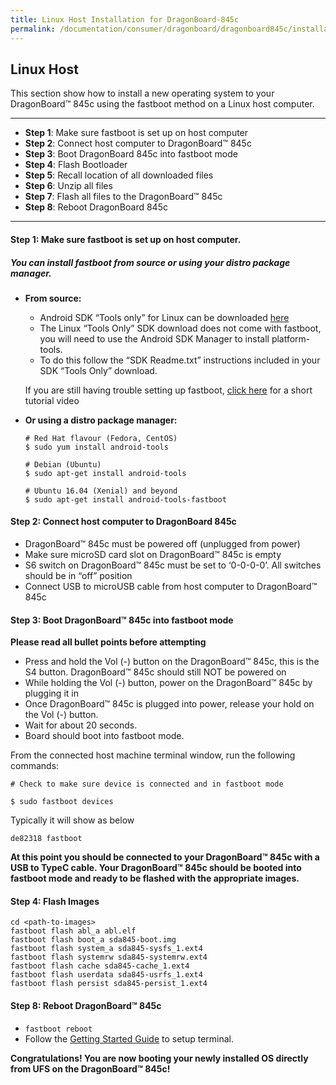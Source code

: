 ```yaml
---
title: Linux Host Installation for DragonBoard-845c
permalink: /documentation/consumer/dragonboard/dragonboard845c/installation/le/
---
```

## Linux Host

This section show how to install a new operating system to your DragonBoard™ 845c using the fastboot method on a Linux host computer.

***

- **Step 1**: Make sure fastboot is set up on host computer
- **Step 2**: Connect host computer to DragonBoard™ 845c
- **Step 3**: Boot DragonBoard 845c into fastboot mode
- **Step 4**: Flash Bootloader
- **Step 5**: Recall location of all downloaded files
- **Step 6**: Unzip all files
- **Step 7**: Flash all files to the DragonBoard™ 845c
- **Step 8**: Reboot DragonBoard 845c

***

#### **Step 1**: Make sure fastboot is set up on host computer.
##### You can install fastboot from source or using your distro package manager.

- **From source:**
  - Android SDK “Tools only” for Linux can be downloaded <a href="https://developer.android.com/studio/releases/platform-tools.html" target="_blank">here</a>
  - The Linux “Tools Only” SDK download does not come with fastboot, you will need to use the Android SDK Manager to install platform-tools.
  - To do this follow the “SDK Readme.txt” instructions included in your SDK “Tools Only” download.

  If you are still having trouble setting up fastboot, <a href="https://youtu.be/W_zlydVBftA" target="_blank">click here</a> for a short tutorial video

- **Or using a distro package manager:**
  ```
  # Red Hat flavour (Fedora, CentOS)
  $ sudo yum install android-tools

  # Debian (Ubuntu)
  $ sudo apt-get install android-tools

  # Ubuntu 16.04 (Xenial) and beyond
  $ sudo apt-get install android-tools-fastboot
  ```

#### **Step 2**: Connect host computer to DragonBoard 845c

- DragonBoard™ 845c must be powered off (unplugged from power)
- Make sure microSD card slot on DragonBoard™ 845c is empty
- S6 switch on DragonBoard™ 845c must be set to ‘0-0-0-0’. All switches should be in “off” position
- Connect USB to microUSB cable from host computer to DragonBoard™ 845c

#### **Step 3**: Boot DragonBoard™ 845c into fastboot mode

**Please read all bullet points before attempting**

- Press and hold the Vol (-) button on the DragonBoard™ 845c, this is the S4 button. DragonBoard™ 845c should still NOT be powered on
- While holding the Vol (-) button, power on the DragonBoard™ 845c by plugging it in
- Once DragonBoard™ 845c is plugged into power, release your hold on the Vol (-) button.
- Wait for about 20 seconds.
- Board should boot into fastboot mode.

From the connected host machine terminal window, run the following commands:

```shell
# Check to make sure device is connected and in fastboot mode

$ sudo fastboot devices
```

Typically it will show as below
```shell
de82318	fastboot
```

**At this point you should be connected to your DragonBoard™ 845c with a USB to TypeC cable. Your DragonBoard™ 845c should be booted into fastboot mode and ready to be flashed with the appropriate images.**

#### **Step 4**: Flash Images

``` Shell
cd <path-to-images>
fastboot flash abl_a abl.elf
fastboot flash boot_a sda845-boot.img
fastboot flash system_a sda845-sysfs_1.ext4
fastboot flash systemrw sda845-systemrw.ext4
fastboot flash cache sda845-cache_1.ext4
fastboot flash userdata sda845-usrfs_1.ext4
fastboot flash persist sda845-persist_1.ext4
```

#### **Step 8**: Reboot DragonBoard™ 845c

- ```fastboot reboot```
- Follow the [Getting Started Guide](../getting-started/rb3-kit/) to setup terminal.

**Congratulations! You are now booting your newly installed OS directly
from UFS on the DragonBoard™ 845c!**
